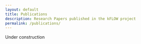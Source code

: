 ```yaml
---
layout: default
title: Publications
description: Research Papers published in the kFLOW project
permalink: /publications/
---
```


Under construction
<!-- Content here would shop up above your list of posts -->
